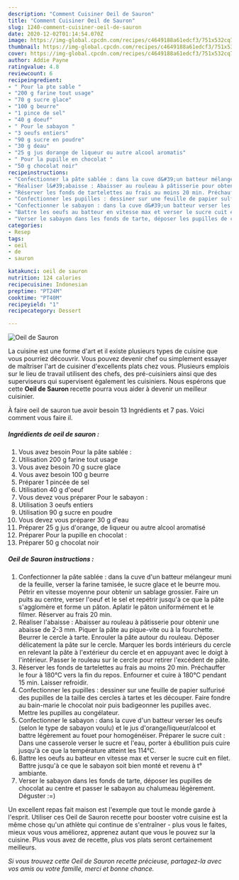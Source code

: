 ```yaml
---
description: "Comment Cuisiner Oeil de Sauron"
title: "Comment Cuisiner Oeil de Sauron"
slug: 1240-comment-cuisiner-oeil-de-sauron
date: 2020-12-02T01:14:54.070Z
image: https://img-global.cpcdn.com/recipes/c4649188a61edcf3/751x532cq70/oeil-de-sauron-photo-principale-de-la-recette.jpg
thumbnail: https://img-global.cpcdn.com/recipes/c4649188a61edcf3/751x532cq70/oeil-de-sauron-photo-principale-de-la-recette.jpg
cover: https://img-global.cpcdn.com/recipes/c4649188a61edcf3/751x532cq70/oeil-de-sauron-photo-principale-de-la-recette.jpg
author: Addie Payne
ratingvalue: 4.8
reviewcount: 6
recipeingredient:
- " Pour la pte sable "
- "200 g farine tout usage"
- "70 g sucre glace"
- "100 g beurre"
- "1 pince de sel"
- "40 g doeuf"
- " Pour le sabayon "
- "3 oeufs entiers"
- "90 g sucre en poudre"
- "30 g deau"
- "25 g jus dorange de liqueur ou autre alcool aromatis"
- " Pour la pupille en chocolat "
- "50 g chocolat noir"
recipeinstructions:
- "Confectionner la pâte sablée : dans la cuve d&#39;un batteur mélangeur muni de la feuille, verser la farine tamisée, le sucre glace et le beurre mou. Pétrir en vitesse moyenne pour obtenir un sablage grossier. Faire un puits au centre, verser l&#39;oeuf et le sel et repétrir jusqu&#39;à ce que la pâte s&#39;agglomère et forme un pâton. Aplatir le pâton uniformément et le filmer. Réserver au frais 20 min."
- "Réaliser l&#39;abaisse : Abaisser au rouleau à pâtisserie pour obtenir une abaisse de 2-3 mm. Piquer la pâte au pique-vite ou à la fourchette. Beurrer le cercle à tarte. Enrouler la pâte autour du rouleau. Déposer délicatement la pâte sur le cercle. Marquer les bords intérieurs du cercle en relevant la pâte à l&#39;extérieur du cercle et en appuyant avec le doigt à l&#39;intérieur. Passer le rouleau sur le cercle pour retirer l&#39;excédent de pâte."
- "Réserver les fonds de tartelettes au frais au moins 20 min. Préchauffer le four à 180°C vers la fin du repos. Enfourner et cuire à 180°C pendant 15 min. Laisser refroidir."
- "Confectionner les pupilles : dessiner sur une feuille de papier sulfurisé des pupilles de la taille des cercles à tartes et les découper. Faire fondre au bain-marie le chocolat noir puis badigeonner les pupilles avec. Mettre les pupilles au congélateur."
- "Confectionner le sabayon : dans la cuve d&#39;un batteur verser les oeufs (selon le type de sabayon voulu) et le jus d&#39;orange/liqueur/alcool et battre légèrement au fouet pour homogénéiser. Préparer le sucre cuit : Dans une casserole verser le sucre et l&#39;eau, porter à ébullition puis cuire jusqu&#39;à ce que la température atteint les 114°C."
- "Battre les oeufs au batteur en vitesse max et verser le sucre cuit en filet. Battre jusqu&#39;à ce que le sabayon soit bien monté et revenu à t° ambiante."
- "Verser le sabayon dans les fonds de tarte, déposer les pupilles de chocolat au centre et passer le sabayon au chalumeau légèrement. Déguster :=)"
categories:
- Resep
tags:
- oeil
- de
- sauron

katakunci: oeil de sauron 
nutrition: 124 calories
recipecuisine: Indonesian
preptime: "PT24M"
cooktime: "PT40M"
recipeyield: "1"
recipecategory: Dessert

---
```



![Oeil de Sauron](https://img-global.cpcdn.com/recipes/c4649188a61edcf3/751x532cq70/oeil-de-sauron-photo-principale-de-la-recette.jpg)

La cuisine est une forme d'art et il existe plusieurs types de cuisine que vous pourriez découvrir. Vous pouvez devenir chef ou simplement essayer de maîtriser l'art de cuisiner d'excellents plats chez vous. Plusieurs emplois sur le lieu de travail utilisent des chefs, des pré-cuisiniers ainsi que des superviseurs qui supervisent également les cuisiniers. Nous espérons que cette <strong> Oeil de Sauron </strong> recette pourra vous aider à devenir un meilleur cuisinier.

<!--inarticleads1-->

À faire oeil de sauron tue avoir besoin 13 Ingrédients et 7 pas. Voici comment vous faire il.

##### Ingrédients de oeil de sauron :

1. Vous avez besoin  Pour la pâte sablée :
1. Utilisation 200 g farine tout usage
1. Vous avez besoin 70 g sucre glace
1. Vous avez besoin 100 g beurre
1. Préparer 1 pincée de sel
1. Utilisation 40 g d&#39;oeuf
1. Vous devez vous préparer  Pour le sabayon :
1. Utilisation 3 oeufs entiers
1. Utilisation 90 g sucre en poudre
1. Vous devez vous préparer 30 g d&#39;eau
1. Préparer 25 g jus d&#39;orange, de liqueur ou autre alcool aromatisé
1. Préparer  Pour la pupille en chocolat :
1. Préparer 50 g chocolat noir




<!--inarticleads2-->

##### Oeil de Sauron instructions :

1. Confectionner la pâte sablée : dans la cuve d&#39;un batteur mélangeur muni de la feuille, verser la farine tamisée, le sucre glace et le beurre mou. Pétrir en vitesse moyenne pour obtenir un sablage grossier. Faire un puits au centre, verser l&#39;oeuf et le sel et repétrir jusqu&#39;à ce que la pâte s&#39;agglomère et forme un pâton. Aplatir le pâton uniformément et le filmer. Réserver au frais 20 min.
1. Réaliser l&#39;abaisse : Abaisser au rouleau à pâtisserie pour obtenir une abaisse de 2-3 mm. Piquer la pâte au pique-vite ou à la fourchette. Beurrer le cercle à tarte. Enrouler la pâte autour du rouleau. Déposer délicatement la pâte sur le cercle. Marquer les bords intérieurs du cercle en relevant la pâte à l&#39;extérieur du cercle et en appuyant avec le doigt à l&#39;intérieur. Passer le rouleau sur le cercle pour retirer l&#39;excédent de pâte.
1. Réserver les fonds de tartelettes au frais au moins 20 min. Préchauffer le four à 180°C vers la fin du repos. Enfourner et cuire à 180°C pendant 15 min. Laisser refroidir.
1. Confectionner les pupilles : dessiner sur une feuille de papier sulfurisé des pupilles de la taille des cercles à tartes et les découper. Faire fondre au bain-marie le chocolat noir puis badigeonner les pupilles avec. Mettre les pupilles au congélateur.
1. Confectionner le sabayon : dans la cuve d&#39;un batteur verser les oeufs (selon le type de sabayon voulu) et le jus d&#39;orange/liqueur/alcool et battre légèrement au fouet pour homogénéiser. Préparer le sucre cuit : Dans une casserole verser le sucre et l&#39;eau, porter à ébullition puis cuire jusqu&#39;à ce que la température atteint les 114°C.
1. Battre les oeufs au batteur en vitesse max et verser le sucre cuit en filet. Battre jusqu&#39;à ce que le sabayon soit bien monté et revenu à t° ambiante.
1. Verser le sabayon dans les fonds de tarte, déposer les pupilles de chocolat au centre et passer le sabayon au chalumeau légèrement. Déguster :=)




<!--inarticleads1-->

<p>
Un excellent repas fait maison est l'exemple que tout le monde garde à l'esprit. Utiliser ces Oeil de Sauron recette pour booster votre cuisine est la même chose qu'un athlète qui continue de s'entraîner - plus vous le faites, mieux vous vous améliorez, apprenez autant que vous le pouvez sur la cuisine. Plus vous avez de recette, plus vos plats seront certainement meilleurs.
</p>

<p>
<i>Si vous trouvez cette Oeil de Sauron recette précieuse, partagez-la avec vos amis ou votre famille, merci et bonne chance.</i>
</p>
